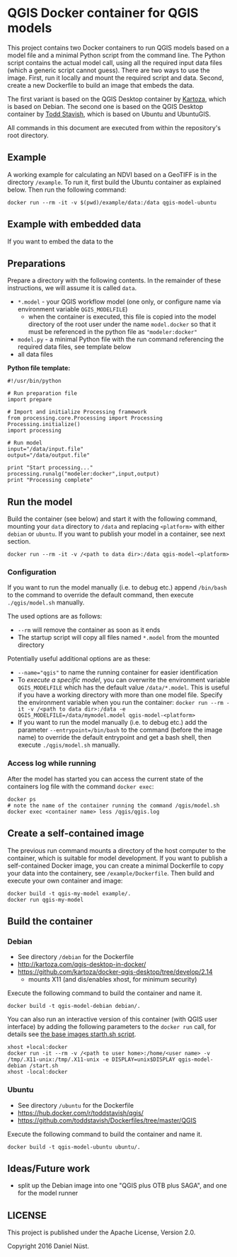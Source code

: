 # QGIS Docker container for QGIS models

This project contains two Docker containers to run QGIS models based on a model file and a minimal Python script from the command line. The Python script contains the actual model call, using all the required input data files (which a generic script cannot guess). There are two ways to use the image. First, run it locally and mount the required script and data. Second, create a new Dockerfile to build an image that embeds the data.

The first variant is based on the QGIS Desktop container by [Kartoza](https://github.com/kartoza/docker-qgis-desktop), which is based on Debian.
The second one is based on the QGIS Desktop container by [Todd Stavish](https://github.com/toddstavish/Dockerfiles/tree/master/QGIS), which is based on Ubuntu and UbuntuGIS.

All commands in this document are executed from within the repository's root directory.

## Example

A working example for calculating an NDVI based on a GeoTIFF is in the directory `/example`. To run it, first build the Ubuntu container as explained below. Then run the following command:

```
docker run --rm -it -v $(pwd)/example/data:/data qgis-model-ubuntu
```

## Example with embedded data

If you want to embed the data to the

## Preparations

Prepare a directory with the following contents. In the remainder of these instructions, we will assume it is called `data`.

* `*.model` - your QGIS workflow model (one only, or configure name via environment variable `QGIS_MODELFILE`)
  * when the container is executed, this file is copied into the model directory of the root user under the name `model.docker` so that it must be referenced in the python file as `"modeler:docker"`
* `model.py` - a minimal Python file with the run command referencing the required data files, see template below
* all data files

**Python file template:**

```
#!/usr/bin/python

# Run preparation file
import prepare

# Import and initialize Processing framework
from processing.core.Processing import Processing
Processing.initialize()
import processing

# Run model
input="/data/input.file"
output="/data/output.file"

print "Start processing..."
processing.runalg("modeler:docker",input,output)
print "Processing complete"
```

## Run the model

Build the container (see below) and start it with the following command, mounting your `data` directory to `/data` and replacing `<platform>` with either `debian` or `ubuntu`. If you want to publish your model in a container, see next section.

```
docker run --rm -it	-v /<path to data dir>:/data qgis-model-<platform>
```

<!--
docker run -it --rm -v /home/daniel/ownCloud/Reproducible-OBIA/QGIS/data/:/data -e QGIS_MODELFILE=/data/*_zonal.model qgis-model-debian /bin/bash
docker run -it --rm -v /home/daniel/ownCloud/Reproducible-OBIA/QGIS/data/:/data --entrypoint /bin/bash qgis-model-ubuntu
docker run -it --rm -v /home/daniel/ownCloud/Reproducible-OBIA/QGIS/data/:/data qgis-model-ubuntu
docker run -it --rm -v /home/daniel/ownCloud/Reproducible-OBIA/QGIS/data/:/data -e QGIS_MODELFILE=/data/*_zonal.model qgis-model-ubuntu
-->

### Configuration

If you want to run the model manually (i.e. to debug etc.) append `/bin/bash` to the command to override the default command, then execute `./qgis/model.sh` manually.

The used options are as follows:
* `--rm` will remove the container as soon as it ends
* The startup script will copy all files named `*.model` from the mounted directory

Potentially useful additional options are as these:
* `--name="qgis"` to name the running container for easier identification
* To *execute a specific model*, you can overwrite the environment variable `QGIS_MODELFILE` which has the default value `/data/*.model`. This is useful if you have a working directory with more than one model file. Specify the environment variable when you run the container: `docker run --rm -it -v /<path to data dir>:/data -e QGIS_MODELFILE=/data/mymodel.model qgis-model-<platform>`
* If you want to run the model manually (i.e. to debug etc.) add the parameter `--entrypoint=/bin/bash` to the command (before the image name) to override the default entrypoint and get a bash shell, then execute `./qgis/model.sh` manually.

### Access log while running

After the model has started you can access the current state of the containers log file with the command `docker exec`:

```
docker ps
# note the name of the container running the command /qgis/model.sh
docker exec <container name> less /qgis/qgis.log
```


## Create a self-contained image

The previous run command mounts a directory of the host computer to the container, which is suitable for model development. If you want to publish a self-contained Docker image, you can create a minimal Dockerfile to copy your data into the containery, see `/example/Dockerfile`. Then build and execute your own container and image:

```
docker build -t qgis-my-model example/.
docker run qgis-my-model
```


## Build the container

### Debian

* See directory `/debian` for the Dockerfile
* http://kartoza.com/qgis-desktop-in-docker/
* https://github.com/kartoza/docker-qgis-desktop/tree/develop/2.14
  * mounts X11 (and dis/enables xhost, for minimum security)

Execute the following command to build the container and name it.

```
docker build -t qgis-model-debian debian/.
```

You can also run an interactive version of this container (with QGIS user interface) by adding the following parameters to the `docker run` call, for details see [the base images starth.sh script](https://github.com/kartoza/docker-qgis-desktop/blob/develop/2.14/start.sh).

```
xhost +local:docker
docker run -it --rm -v /<path to user home>:/home/<user name> -v /tmp/.X11-unix:/tmp/.X11-unix -e DISPLAY=unix$DISPLAY qgis-model-debian /start.sh
xhost -local:docker
```
<!--
docker run -it --rm -v /home/daniel/:/home/daniel -v /tmp/.X11-unix:/tmp/.X11-unix -e DISPLAY=unix$DISPLAY qgis-model-runner /start.sh
-->

### Ubuntu

* See directory `/ubuntu` for the Dockerfile
* https://hub.docker.com/r/toddstavish/qgis/
* https://github.com/toddstavish/Dockerfiles/tree/master/QGIS

Execute the following command to build the container and name it.

```
docker build -t qgis-model-ubuntu ubuntu/.
```


## Ideas/Future work

* split up the Debian image into one "QGIS plus OTB plus SAGA", and one for the model runner


## LICENSE

This project is published under the Apache License, Version 2.0.

Copyright 2016 Daniel Nüst.
